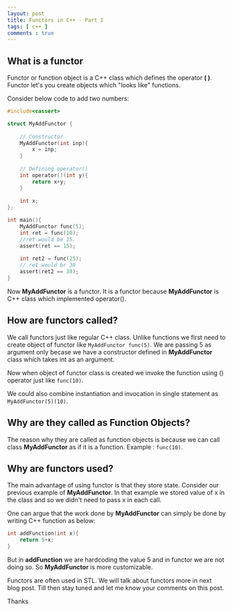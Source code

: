 ```yaml
---
layout: post
title: Functors in C++ - Part I
tags: [ c++ ]
comments : true
---
```


## What is a functor ##

Functor or function object is a C++ class which defines the operator **( )**. Functor let's you create objects which "looks like" functions.

Consider below code to add two numbers:

```c
#include<cassert>

struct MyAddFunctor {
	
	// Constructor
	MyAddFunctor(int inp){
		x = inp;
	}
	
	// Defining operator()
	int operator()(int y){
		return x+y;
	}
	
	int x;
};

int main(){
	MyAddFunctor func(5);
	int ret = func(10);
	//ret would be 15.
	assert(ret == 15);
	
	int ret2 = func(25);
	// ret would br 30
	assert(ret2 == 30);
}
```

Now **MyAddFunctor** is a functor. It is a functor because **MyAddFunctor** is C++ class which implemented operator().

## How are functors called?

We call functors just like regular C++ class. Unlike functions we first need to create object of functor like ```MyAddFunctor func(5)```. We are passing 5 as argument only becase we have a constructor defined in **MyAddFunctor** class which takes int as an argument.

Now when object of functor class is created we invoke the function using () operator just like `func(10)`.

We could also combine instantiation and invocation in single statement as `MyAddFunctor(5)(10)`.

## Why are they called as Function Objects?

The reason why they are called as function objects is because we can call class **MyAddFunctor** as if it is a function. Example : ```func(10)```.

## Why are functors used? ##

The main advantage of using functor is that they store state. Consider our previous example of **MyAddFunctor**. In that example we stored value of x in the class and so we didn't need to pass x in each call.

One can argue that the work done by **MyAddFunctor** can simply be done by writing C++ function as below:

```c
int addFunction(int x){
	return 5+x;
}
```
But in **addFunction** we are hardcoding the value 5 and in functor we are not doing so. So **MyAddFunctor** is more customizable. 

Functors are often used in STL. We will talk about functors more in next blog post. Till then stay tuned and let me know your comments on this post.

Thanks

